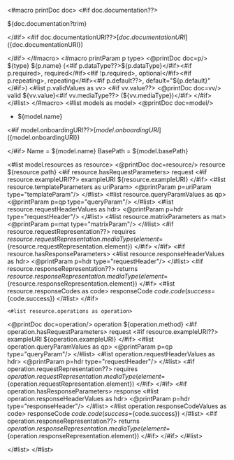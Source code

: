 <#macro printDoc doc>
<#if doc.documentation??>

${doc.documentation?trim}

</#if>
<#if doc.documentationURI??>[${doc.documentationURI}](${doc.documentationURI})

</#if>
</#macro>
<#macro printParam p type>
<@printDoc doc=p/>
        ${type} ${p.name} (<#if p.dataType??>${p.dataType}</#if><#if p.required>, required</#if><#if !p.required>, optional</#if><#if p.repeating>, repeating</#if><#if p.default??>, default="${p.default}"</#if>)
  <#list p.validValues as vv>
  <#if vv.value??>
<@printDoc doc=vv/>
          valid ${vv.value}<#if vv.mediaType??> (${vv.mediaType})</#if>
  </#if>
  </#list>
</#macro>
<#list models as model>
<@printDoc doc=model/>
* ${model.name}

<#if model.onboardingURI??>[${model.onboardingURI}](${model.onboardingURI})

</#if>
    Name = ${model.name}
    BasePath = ${model.basePath}

<#list model.resources as resource>
<@printDoc doc=resource/>
    resource ${resource.path}
    <#if resource.hasRequestParameters>
      request
    <#if resource.exampleURI??>
        exampleURI ${resource.exampleURI}
    </#if>
    <#list resource.templateParameters as uriParam>
        <@printParam p=uriParam type="templateParam"/>
    </#list>
    <#list resource.queryParamValues as qp>
        <@printParam p=qp type="queryParam"/>
    </#list>
    <#list resource.requestHeaderValues as hdr>
        <@printParam p=hdr type="requestHeader"/>
    </#list>
    <#list resource.matrixParameters as mat>
        <@printParam p=mat type="matrixParam"/>
    </#list>
    <#if resource.requestRepresentation??>
        requires ${resource.requestRepresentation.mediaType} (element=${resource.requestRepresentation.element})
    </#if>
    </#if>
    <#if resource.hasResponseParameters>
    <#list resource.responseHeaderValues as hdr>
        <@printParam p=hdr type="requestHeader"/>
    </#list>
    <#if resource.responseRepresentation??>
      returns ${resource.responseRepresentation.mediaType} (element=${resource.responseRepresentation.element})
    </#if>
    <#list resource.responseCodes as code>
      responseCode ${code.code} (success=${code.success})
    </#list>
    </#if>
    
    <#list resource.operations as operation>
<@printDoc doc=operation/>
      operation ${operation.method}
      <#if operation.hasRequestParameters>
        request
      <#if resource.exampleURI??>
          exampleURI ${operation.exampleURI}
      </#if>
      <#list operation.queryParamValues as qp>
          <@printParam p=qp type="queryParam"/>
      </#list>
      <#list operation.requestHeaderValues as hdr>
          <@printParam p=hdr type="requestHeader"/>
      </#list>
      <#if operation.requestRepresentation??>
          requires ${operation.requestRepresentation.mediaType} (element=${operation.requestRepresentation.element})
      </#if>
      </#if>
      <#if operation.hasResponseParameters>
        response
      <#list operation.responseHeaderValues as hdr>
          <@printParam p=hdr type="responseHeader"/>
      </#list>
      <#list operation.responseCodeValues as code>
          responseCode ${code.code} (success=${code.success})
      </#list>
      <#if operation.responseRepresentation??>
          returns ${operation.responseRepresentation.mediaType} (element=${operation.responseRepresentation.element})
      </#if>
      </#if>
    </#list>
    
  </#list>
</#list>
